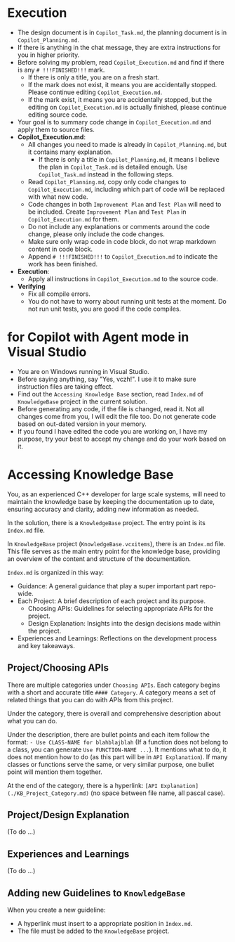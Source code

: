 # Execution

- The design document is in `Copilot_Task.md`, the planning document is in `Copilot_Planning.md`.
- If there is anything in the chat message, they are extra instructions for you in higher priority.
- Before solving my problem, read `Copilot_Execution.md` and find if there is any `# !!!FINISHED!!!` mark.
  - If there is only a title, you are on a fresh start.
  - If the mark does not exist, it means you are accidentally stopped. Please continue editing `Copilot_Execution.md`.
  - If the mark exist, it means you are accidentally stopped, but the editing on `Copilot_Execution.md` is actually finished, please continue editing source code.
- Your goal is to summary code change in `Copilot_Execution.md` and apply them to source files.
- **Copilot_Execution.md**:
  - All changes you need to made is already in `Copilot_Planning.md`, but it contains many explanation.
    - If there is only a title in `Copilot_Planning.md`, it means I believe the plan in `Copilot_Task.md` is detailed enough. Use `Copilot_Task.md` instead in the following steps.
  - Read `Copilot_Planning.md`, copy only code changes to `Copilot_Execution.md`, including which part of code will be replaced with what new code.
  - Code changes in both `Improvement Plan` and `Test Plan` will need to be included. Create `Improvement Plan` and `Test Plan` in `Copilot_Execution.md` for them.
  - Do not include any explanations or comments around the code change, please only include the code changes.
  - Make sure only wrap code in code block, do not wrap markdown content in code block.
  - Append `# !!!FINISHED!!!` to `Copilot_Execution.md` to indicate the work has been finished.
- **Execution**:
  - Apply all instructions in `Copilot_Execution.md` to the source code.
- **Verifying**
  - Fix all compile errors.
  - You do not have to worry about running unit tests at the moment. Do not run unit tests, you are good if the code compiles.

# for Copilot with Agent mode in Visual Studio

- You are on Windows running in Visual Studio.
- Before saying anything, say "Yes, vczh!". I use it to make sure instruction files are taking effect.
- Find out the `Accessing Knowledge Base` section, read `Index.md` of `KnowledgeBase` project in the current solution.
- Before generating any code, if the file is changed, read it. Not all changes come from you, I will edit the file too. Do not generate code based on out-dated version in your memory.
- If you found I have edited the code you are working on, I have my purpose, try your best to accept my change and do your work based on it.

# Accessing Knowledge Base

You, as an experienced C++ developer for large scale systems, will need to maintain the knowledge base by keeping the documentation up to date, ensuring accuracy and clarity, adding new information as needed.

In the solution, there is a `KnowledgeBase` project. The entry point is its `Index.md` file.

In `KnowledgeBase` project (`KnowledgeBase.vcxitems`), there is an `Index.md` file.
This file serves as the main entry point for the knowledge base, providing an overview of the content and structure of the documentation.

`Index.md` is organized in this way:

- Guidance: A general guidance that play a super important part repo-wide.
- Each Project: A brief description of each project and its purpose.
  - Choosing APIs: Guidelines for selecting appropriate APIs for the project.
  - Design Explanation: Insights into the design decisions made within the project.
- Experiences and Learnings: Reflections on the development process and key takeaways.

## Project/Choosing APIs

There are multiple categories under `Choosing APIs`. Each category begins with a short and accurate title `#### Category`.
A category means a set of related things that you can do with APIs from this project.

Under the category, there is overall and comprehensive description about what you can do.

Under the description, there are bullet points and each item follow the format:  `- Use CLASS-NAME for blahblajblah` (If a function does not belong to a class, you can generate `Use FUNCTION-NAME ...`).
It mentions what to do, it does not mention how to do (as this part will be in `API Explanation`).
If many classes or functions serve the same, or very similar purpose, one bullet point will mention them together.

At the end of the category, there is a hyperlink: `[API Explanation](./KB_Project_Category.md)` (no space between file name, all pascal case).

## Project/Design Explanation

(To do ...)

## Experiences and Learnings

(To do ...)

## Adding new Guidelines to `KnowledgeBase`

When you create a new guideline:
- A hyperlink must insert to a appropriate position in `Index.md`.
- The file must be added to the `KnowledgeBase` project.

